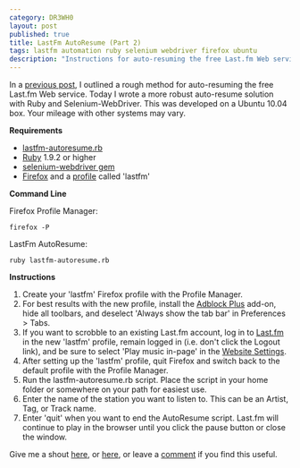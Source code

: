 ```yaml
---
category: DR3WH0
layout: post
published: true
title: LastFm AutoResume (Part 2)
tags: lastfm automation ruby selenium webdriver firefox ubuntu
description: "Instructions for auto-resuming the free Last.fm Web service with Ruby and Firefox."
---
```


In a [previous post](http://dr3wh0.github.io/dr3wh0/2013/07/21/LastFm-AutoResume/), I outlined a rough method for auto-resuming the free Last.fm Web service. Today I wrote a more robust auto-resume solution with Ruby and Selenium-WebDriver. This was developed on a Ubuntu 10.04 box. Your mileage with other systems may vary.

**Requirements**

* [lastfm-autoresume.rb](https://gist.github.com/DR3WH0/6259121#file-lastfm-autoresume-rb)
* [Ruby](http://www.ruby-lang.org/en/) 1.9.2 or higher
* [selenium-webdriver gem](http://rubygems.org/gems/selenium-webdriver)
* [Firefox](http://www.mozilla.org/en-US/firefox/new/) and a [profile](https://support.mozilla.org/en-US/kb/profiles-where-firefox-stores-user-data) called 'lastfm'

**Command Line**

Firefox Profile Manager:

	firefox -P
    
LastFm AutoResume:

	ruby lastfm-autoresume.rb

**Instructions**

1. Create your 'lastfm' Firefox profile with the Profile Manager.
2. For best results with the new profile, install the [Adblock Plus](https://adblockplus.org/en/firefox) add-on, hide all toolbars, and deselect 'Always show the tab bar' in Preferences > Tabs.
3. If you want to scrobble to an existing Last.fm account, log in to [Last.fm](https://www.last.fm/login) in the new 'lastfm' profile, remain logged in (i.e. don't click the Logout link), and be sure to select 'Play music in-page' in the [Website Settings](http://www.last.fm/settings/website).
4. After setting up the 'lastfm' profile, quit Firefox and switch back to the default profile with the Profile Manager.
5. Run the lastfm-autoresume.rb script. Place the script in your home folder or somewhere on your path for easiest use.
6. Enter the name of the station you want to listen to. This can be an Artist, Tag, or Track name.
7. Enter 'quit' when you want to end the AutoResume script. Last.fm will continue to play in the browser until you click the pause button or close the window.

Give me a shout [here](http://www.last.fm/user/DR3WH0), or [here](https://gist.github.com/DR3WH0/6259121#file-lastfm-autoresume-rb), or leave a [comment](http://dr3wh0.github.io/guestbook.html) if you find this useful.